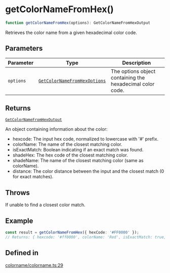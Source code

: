 # getColorNameFromHex()

```ts
function getColorNameFromHex(options): GetColorNameFromHexOutput
```

Retrieves the color name from a given hexadecimal color code.

## Parameters

| Parameter | Type | Description |
| ------ | ------ | ------ |
| `options` | [`GetColorNameFromHexOptions`](../interfaces/GetColorNameFromHexOptions.md) | The options object containing the hexadecimal color code. |

## Returns

[`GetColorNameFromHexOutput`](../interfaces/GetColorNameFromHexOutput.md)

An object containing information about the color:
  - hexcode: The input hex code, normalized to lowercase with '#' prefix.
  - colorName: The name of the closest matching color.
  - isExactMatch: Boolean indicating if an exact match was found.
  - shadeHex: The hex code of the closest matching color.
  - shadeName: The name of the closest matching color (same as colorName).
  - distance: The color distance between the input and the closest match (0 for exact matches).

## Throws

If unable to find a closest color match.

## Example

```ts
const result = getColorNameFromHex({ hexCode: '#FF0000' });
// Returns: { hexcode: '#ff0000', colorName: 'Red', isExactMatch: true, shadeHex: '#ff0000', shadeName: 'Red', distance: 0 }
```

## Defined in

[colorname/colorname.ts:29](https://github.com/Sillybit-io/colorhacks/blob/fb76eb3f8201e2f6e24d5eb200be883dc1c98169/src/features/colorname/colorname.ts#L29)
